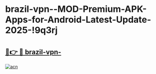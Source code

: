 # brazil-vpn--MOD-Premium-APK-Apps-for-Android-Latest-Update-2025-!9q3rj

# <h2><a href="https://q65ui8.esa.edu.pl?title=brazil-vpn-&ref=9q3rj">🔗👉 🔴 brazil-vpn-</a></h2>

[![acn](https://github.com/user-attachments/assets/0f9c940e-d8b0-45ae-aac7-cd30a18b3e1c)](https://q65ui8.esa.edu.pl?title=brazil-vpn-&ref=9q3rj)

